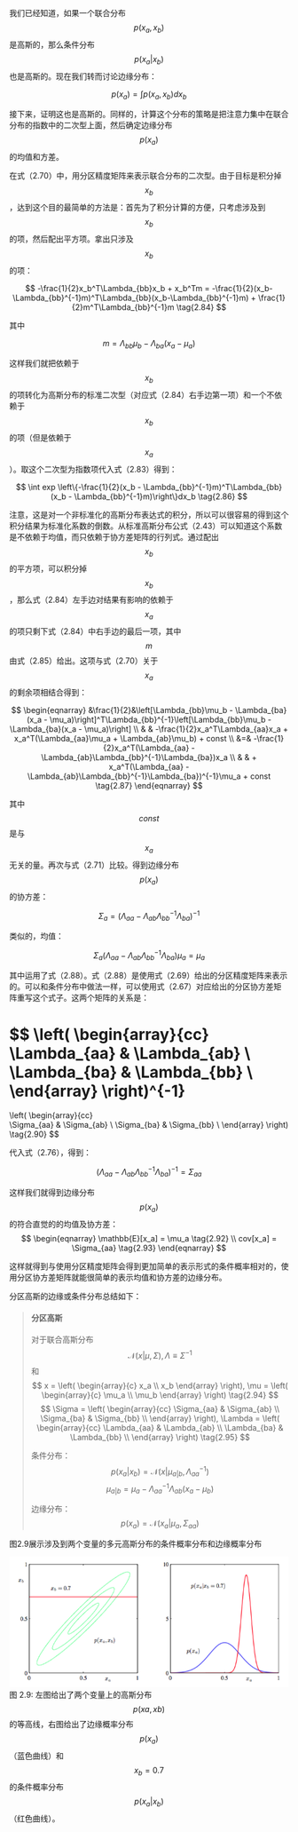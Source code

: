 我们已经知道，如果一个联合分布$$ p(x_a, x_b) $$是高斯的，那么条件分布$$ p(x_a|x_b) $$也是高斯的。现在我们转而讨论边缘分布：

$$
p(x_a) = \int p(x_a, x_b)dx_b \tag{2.83}
$$

接下来，证明这也是高斯的。同样的，计算这个分布的策略是把注意力集中在联合分布的指数中的二次型上面，然后确定边缘分布$$ p(x_a) $$的均值和方差。    

在式（2.70）中，用分区精度矩阵来表示联合分布的二次型。由于目标是积分掉$$ x_b $$，达到这个目的最简单的方法是：首先为了积分计算的方便，只考虑涉及到$$ x_b $$的项，然后配出平方项。拿出只涉及$$ x_b $$的项：

$$
-\frac{1}{2}x_b^T\Lambda_{bb}x_b + x_b^Tm = -\frac{1}{2}(x_b-\Lambda_{bb}^{-1}m)^T\Lambda_{bb}(x_b-\Lambda_{bb}^{-1}m) + \frac{1}{2}m^T\Lambda_{bb}^{-1}m \tag{2.84}
$$

其中

$$
m = \Lambda_{bb}\mu_b - \Lambda_{ba}(x_a - \mu_a) \tag{2.85}
$$

这样我们就把依赖于$$ x_b $$的项转化为高斯分布的标准二次型（对应式（2.84）右手边第一项）和一个不依赖于$$ x_b $$的项（但是依赖于$$ x_a $$）。取这个二次型为指数项代入式（2.83）得到：

$$
\int exp \left\{-\frac{1}{2}(x_b - \Lambda_{bb}^{-1}m)^T\Lambda_{bb}(x_b - \Lambda_{bb}^{-1}m)\right\}dx_b \tag{2.86}
$$

注意，这是对一个非标准化的高斯分布表达式的积分，所以可以很容易的得到这个积分结果为标准化系数的倒数。从标准高斯分布公式（2.43）可以知道这个系数是不依赖于均值，而只依赖于协方差矩阵的行列式。通过配出$$ x_b $$的平方项，可以积分掉$$ x_b $$，那么式（2.84）左手边对结果有影响的依赖于$$ x_a $$的项只剩下式（2.84）中右手边的最后一项，其中$$ m $$由式（2.85）给出。这项与式（2.70）关于$$ x_a $$的剩余项相结合得到：    

$$
\begin{eqnarray}
&\frac{1}{2}&\left[\Lambda_{bb}\mu_b - \Lambda_{ba}(x_a - \mu_a)\right]^T\Lambda_{bb}^{-1}\left[\Lambda_{bb}\mu_b - \Lambda_{ba}(x_a - \mu_a)\right] \\
& & -\frac{1}{2}x_a^T\Lambda_{aa}x_a + x_a^T(\Lambda_{aa}\mu_a + \Lambda_{ab}\mu_b) + const \\
&=& -\frac{1}{2}x_a^T(\Lambda_{aa} - \Lambda_{ab}\Lambda_{bb}^{-1}\Lambda_{ba})x_a \\
& & + x_a^T(\Lambda_{aa} - \Lambda_{ab}\Lambda_{bb}^{-1}\Lambda_{ba})^{-1}\mu_a + const \tag{2.87}
\end{eqnarray}
$$

其中$$ const $$是与$$ x_a $$无关的量。再次与式（2.71）比较。得到边缘分布$$ p(x_a) $$的协方差：    

$$
\Sigma_a = (\Lambda_{aa} - \Lambda_{ab}\Lambda_{bb}^{-1}\Lambda_{ba})^{-1} \tag{2.88}
$$

类似的，均值：

$$
\Sigma_a(\Lambda_{aa} - \Lambda_{ab}\Lambda_{bb}^{-1}\Lambda_{ba})\mu_a = \mu_a \tag{2.89}
$$

其中运用了式（2.88）。式（2.88）是使用式（2.69）给出的分区精度矩阵来表示的。可以和条件分布中做法一样，可以使用式（2.67）对应给出的分区协方差矩阵重写这个式子。这两个矩阵的关系是：    

$$
\left(
\begin{array}{cc}  
\Lambda_{aa} & \Lambda_{ab} \\
\Lambda_{ba} & \Lambda_{bb} \\
\end{array}
\right)^{-1}
=
\left(
\begin{array}{cc}  
\Sigma_{aa} & \Sigma_{ab} \\
\Sigma_{ba} & \Sigma_{bb} \\
\end{array}
\right) \tag{2.90}
$$

代入式（2.76），得到：

$$
\left(\Lambda_{aa} - \Lambda_{ab}\Lambda_{bb}^{-1}\Lambda_{ba}\right)^{-1} = \Sigma_{aa} \tag{2.91}
$$

这样我们就得到边缘分布$$ p(x_a) $$的符合直觉的的均值及协方差：    
$$
\begin{eqnarray}
\mathbb{E}[x_a] = \mu_a \tag{2.92} \\
cov[x_a] = \Sigma_{aa} \tag{2.93}
\end{eqnarray}
$$

这样就得到与使用分区精度矩阵会得到更加简单的表示形式的条件概率相对的，使用分区协方差矩阵就能很简单的表示均值和协方差的边缘分布。    


分区高斯的边缘或条件分布总结如下：    

> #### 分区高斯    
> 对于联合高斯分布$$ \mathcal{N}(x|\mu,\Sigma) , \Lambda \equiv \Sigma^{-1} $$和
> $$ x = \left( \begin{array}{c}  x_a \\ x_b \end{array} \right), \mu = \left( \begin{array}{c}  \mu_a \\ \mu_b \end{array} \right)  \tag{2.94} $$
> $$ \Sigma = \left( \begin{array}{cc}  \Sigma_{aa} & \Sigma_{ab} \\ \Sigma_{ba} & \Sigma_{bb} \\ \end{array} \right), \Lambda = \left( \begin{array}{cc}  \Lambda_{aa} & \Lambda_{ab} \\ \Lambda_{ba} & \Lambda_{bb} \\ \end{array} \right) \tag{2.95} $$
> 
> 条件分布：    
> $$ p(x_a|x_b) = \mathcal{N}(x|\mu_{a|b}, \Lambda_{aa}^{-1}) \tag{2.96} $$
> $$ \mu_{a|b} = \mu_a - \Lambda_{aa}^{-1}\Lambda_{ab}(x_a - \mu_b) \tag{2.97} $$
> 
> 边缘分布：    
> $$ p(x_a) = \mathcal{N}(x_a|\mu_a, \Sigma_{aa}) \tag{2.98} $$

图2.9展示涉及到两个变量的多元高斯分布的条件概率分布和边缘概率分布     

![图 2-9](images/conditional_marginal_gaussian.png)      
图 2.9: 左图给出了两个变量上的高斯分布$$ p(xa, xb) $$的等高线，右图给出了边缘概率分布$$ p(x_a) $$ （蓝色曲线）和$$ x_b = 0.7 $$的条件概率分布$$ p(x_a|x_b) $$（红色曲线）。

